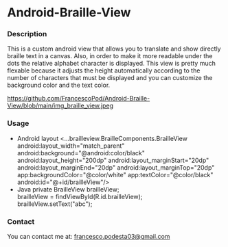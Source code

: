 # Android-Braille-View

### Description
This is a custom android view that allows you to translate and show directly braille text in a canvas.
Also, in order to make it more readable under the dots the relative alphabet character is displayed.
This view is pretty much flexable because it adjusts the height automatically according to the number of characters that must be displayed and you can customize the background color and the text color.

https://github.com/FrancescoPod/Android-Braille-View/blob/main/img_braille_view.jpeg

### Usage
* Android layout
<...brailleview.BrailleComponents.BrailleView
        android:layout_width="match_parent"
        android:background="@android:color/black"
        android:layout_height="200dp"
        android:layout_marginStart="20dp"
        android:layout_marginEnd="20dp"
        android:layout_marginTop="20dp"
        app:backgroundColor="@color/white"
        app:textColor="@color/black"
        android:id="@+id/brailleView"/>
* Java
private BrailleView brailleView; <br>
brailleView = findViewById(R.id.brailleView); <br>
brailleView.setText("abc"); <br>
  
### Contact
You can contact me at: francesco.podesta03@gmail.com



